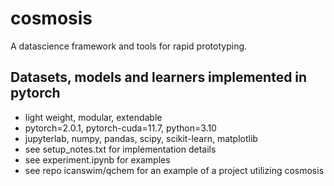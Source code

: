 # cosmosis
A datascience framework and tools for rapid prototyping.

## Datasets, models and learners implemented in pytorch
* light weight, modular, extendable
* pytorch=2.0.1, pytorch-cuda=11.7, python=3.10
* jupyterlab, numpy, pandas, scipy, scikit-learn, matplotlib
* see setup_notes.txt for implementation details
* see experiment.ipynb for examples
* see repo icanswim/qchem for an example of a project utilizing cosmosis
  



